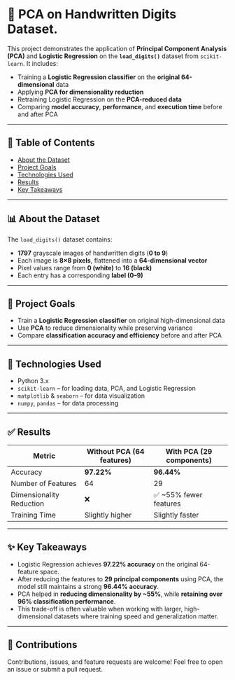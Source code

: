 # 🧠 PCA  on Handwritten Digits Dataset.

This project demonstrates the application of **Principal Component Analysis (PCA)** and **Logistic Regression** on the **`load_digits()`** dataset from `scikit-learn`. It includes:

- Training a **Logistic Regression classifier** on the **original 64-dimensional** data
- Applying **PCA for dimensionality reduction**
- Retraining Logistic Regression on the **PCA-reduced data**
- Comparing **model accuracy**, **performance**, and **execution time** before and after PCA

---

## 📌 Table of Contents

- [About the Dataset](#about-the-dataset)
- [Project Goals](#project-goals)
- [Technologies Used](#technologies-used)
- [Results](#results)
- [Key Takeaways](#key-takeaways)

---

## 📊 About the Dataset

The `load_digits()` dataset contains:

- **1797** grayscale images of handwritten digits (**0 to 9**)
- Each image is **8×8 pixels**, flattened into a **64-dimensional vector**
- Pixel values range from **0 (white)** to **16 (black)**
- Each entry has a corresponding **label (0–9)**

---

## 🎯 Project Goals

- Train a **Logistic Regression classifier** on original high-dimensional data
- Use **PCA** to reduce dimensionality while preserving variance
- Compare **classification accuracy and efficiency** before and after PCA

---

## 🧰 Technologies Used

- Python 3.x
- `scikit-learn` – for loading data, PCA, and Logistic Regression
- `matplotlib` & `seaborn` – for data visualization
- `numpy`, `pandas` – for data processing

---

## ✅ Results

| Metric                     | Without PCA (64 features) | With PCA (29 components) |
|----------------------------|---------------------------|---------------------------|
| Accuracy                   | **97.22%**                | **96.44%**                |
| Number of Features         | 64                        | 29                        |
| Dimensionality Reduction   | ❌                        | ✅ ~55% fewer features     |
| Training Time              | Slightly higher           | Slightly faster           |

---

## ✨ Key Takeaways

- Logistic Regression achieves **97.22% accuracy** on the original 64-feature space.
- After reducing the features to **29 principal components** using PCA, the model still maintains a strong **96.44% accuracy**.
- PCA helped in **reducing dimensionality by ~55%**, while **retaining over 96% classification performance**.
- This trade-off is often valuable when working with larger, high-dimensional datasets where training speed and generalization matter.

---

## 🤝 Contributions
Contributions, issues, and feature requests are welcome! Feel free to open an issue or submit a pull request.

